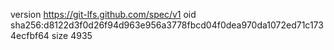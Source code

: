 version https://git-lfs.github.com/spec/v1
oid sha256:d8122d3f0d26f94d963e956a3778fbcd04f0dea970da1072ed71c1734ecfbf64
size 4935
